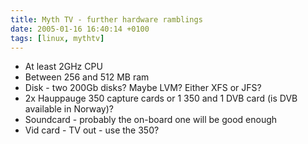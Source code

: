 ```yaml
---
title: Myth TV - further hardware ramblings
date: 2005-01-16 16:40:14 +0100
tags: [linux, mythtv]
---
```


* At least 2GHz CPU
* Between 256 and 512 MB ram
* Disk - two 200Gb disks? Maybe LVM? Either XFS or JFS?
* 2x Hauppauge 350 capture cards or 1 350 and 1 DVB card (is DVB available in Norway)?
* Soundcard - probably the on-board one will be good enough
* Vid card - TV out - use the 350?
